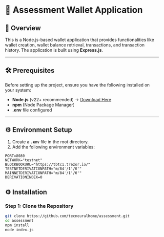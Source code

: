 # 🚀 Assessment Wallet Application

## 📌 Overview
This is a Node.js-based wallet application that provides functionalities like wallet creation, wallet balance retrieval, transactions, and transaction history. The application is built using **Express.js**.

---

## 🛠 Prerequisites
Before setting up the project, ensure you have the following installed on your system:

- **Node.js** (v22+ recommended) → [Download Here](https://nodejs.org/)
- **npm** (Node Package Manager)
- **.env** file configured

---

## ⚙️ Environment Setup
1. Create a **`.env`** file in the root directory.
2. Add the following environment variables:

```plaintext
PORT=8080
NETWORK="testnet"
BLOCKBOOKURL="https://tbtc1.trezor.io/"
TESTNETDERIVATIONPATH="m/84'/1'/0'"
MAINNETDERIVATIONPATH="m/84'/1'/0'"
DERIVATIONINDEX=0
```

## ⚙️ Installation

### **Step 1: Clone the Repository**
```sh
git clone https://github.com/tecneuralhome/assessment.git
cd assessment
npm install
node index.js
